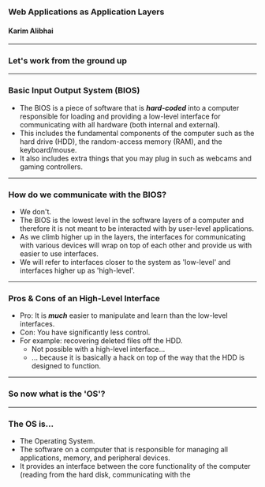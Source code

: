 ### Web Applications as Application Layers
#### Karim Alibhai

---

### Let's work from the ground up

----

### Basic Input Output System (BIOS)

 - The BIOS is a piece of software that is ***hard-coded*** into a computer responsible for loading and providing a low-level interface for communicating with all hardware (both internal and external).
 - This includes the fundamental components of the computer such as the hard drive (HDD), the random-access memory (RAM), and the keyboard/mouse.
 - It also includes extra things that you may plug in such as webcams and gaming controllers.

----

### How do we communicate with the BIOS?

 - We don't.
 - The BIOS is the lowest level in the software layers of a computer and therefore it is not meant to be interacted with by user-level applications.
 - As we climb higher up in the layers, the interfaces for communicating with various devices will wrap on top of each other and provide us with easier to use interfaces.
 - We will refer to interfaces closer to the system as 'low-level' and interfaces higher up as 'high-level'.

----

### Pros & Cons of an High-Level Interface

 - Pro: It is ***much*** easier to manipulate and learn than the low-level interfaces.
 - Con: You have significantly less control.
 - For example: recovering deleted files off the HDD.
    - Not possible with a high-level interface...
    - ... because it is basically a hack on top of the way that the HDD is designed to function.

---

### So now what is the 'OS'?

----

### The OS is...

 - The Operating System.
 - The software on a computer that is responsible for managing all applications, memory, and peripheral devices.
 - It provides an interface between the core functionality of the computer (reading from the hard disk, communicating with the 